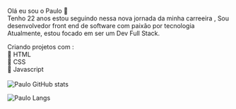 Olá eu sou o Paulo  👋
<br>
 Tenho 22 anos estou seguindo nessa nova jornada da minha carreeira , Sou desenvolvedor front end de software com paixão por tecnologia Atualmente, estou focado em ser um Dev Full Stack.

Criando projetos com : 
<br>
📌 HTML 
<br>
📌 CSS
<br>
📌 Javascript 
<br>
<br>
![Paulo GitHub stats](https://github-readme-stats.vercel.app/api?username=paulo-sst&show_icons=true&theme=dark)

![Paulo Langs](https://github-readme-stats.vercel.app/api/top-langs/?username=paulo-sst&size_weight=0.5&count_weight=0.5&theme=dark)




  

